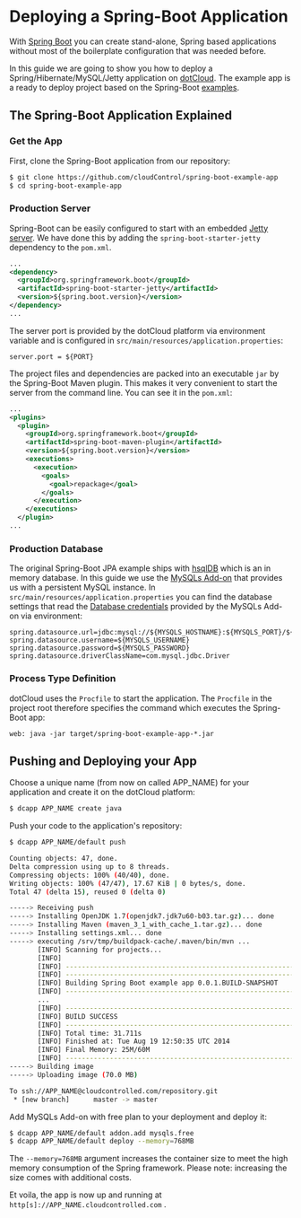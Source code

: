 # Deploying a Spring-Boot Application

With [Spring Boot] you can create stand-alone, Spring based applications without most of the boilerplate configuration that was needed before.

In this guide we are going to show you how to deploy a Spring/Hibernate/MySQL/Jetty application on [dotCloud]. The example app is a ready to deploy project based on the Spring-Boot [examples].

## The Spring-Boot Application Explained

### Get the App


First, clone the Spring-Boot application from our repository:

~~~bash
$ git clone https://github.com/cloudControl/spring-boot-example-app
$ cd spring-boot-example-app
~~~

### Production Server

Spring-Boot can be easily configured to start with an embedded [Jetty server]. We have done this by adding the `spring-boot-starter-jetty` dependency to the `pom.xml`.

~~~xml
...
<dependency>
  <groupId>org.springframework.boot</groupId>
  <artifactId>spring-boot-starter-jetty</artifactId>
  <version>${spring.boot.version}</version>
</dependency>
...
~~~

The server port is provided by the dotCloud platform via environment variable and is configured in `src/main/resources/application.properties`:

~~~
server.port = ${PORT}
~~~

The project files and dependencies are packed into an executable `jar` by the Spring-Boot Maven plugin. This makes it very convenient to start the server from the command line. You can see it in the `pom.xml`:

~~~xml
...
<plugins>
  <plugin>
    <groupId>org.springframework.boot</groupId>
    <artifactId>spring-boot-maven-plugin</artifactId>
    <version>${spring.boot.version}</version>
    <executions>
      <execution>
        <goals>
          <goal>repackage</goal>
        </goals>
      </execution>
    </executions>
  </plugin>
...
~~~


### Production Database

The original Spring-Boot JPA example ships with [hsqlDB] which is an in memory database. In this guide we use the [MySQLs Add-on] that provides us with a persistent MySQL instance.
In `src/main/resources/application.properties` you can find the database settings that read the [Database credentials] provided by the MySQLs Add-on via environment:

~~~
spring.datasource.url=jdbc:mysql://${MYSQLS_HOSTNAME}:${MYSQLS_PORT}/${MYSQLS_DATABASE}
spring.datasource.username=${MYSQLS_USERNAME}
spring.datasource.password=${MYSQLS_PASSWORD}
spring.datasource.driverClassName=com.mysql.jdbc.Driver
~~~

### Process Type Definition

dotCloud uses the `Procfile` to start the application. The `Procfile` in the project root therefore specifies the command which executes the Spring-Boot app:

~~~
web: java -jar target/spring-boot-example-app-*.jar
~~~

## Pushing and Deploying your App

Choose a unique name (from now on called APP_NAME) for your application and create it on the dotCloud platform:

~~~bash
$ dcapp APP_NAME create java
~~~

Push your code to the application's repository:

~~~bash
$ dcapp APP_NAME/default push

Counting objects: 47, done.
Delta compression using up to 8 threads.
Compressing objects: 100% (40/40), done.
Writing objects: 100% (47/47), 17.67 KiB | 0 bytes/s, done.
Total 47 (delta 15), reused 0 (delta 0)

-----> Receiving push
-----> Installing OpenJDK 1.7(openjdk7.jdk7u60-b03.tar.gz)... done
-----> Installing Maven (maven_3_1_with_cache_1.tar.gz)... done
-----> Installing settings.xml... done
-----> executing /srv/tmp/buildpack-cache/.maven/bin/mvn ...
       [INFO] Scanning for projects...
       [INFO]
       [INFO] -----------------------------------------------------------------
       [INFO] -----------------------------------------------------------------
       [INFO] Building Spring Boot example app 0.0.1.BUILD-SNAPSHOT
       [INFO] -----------------------------------------------------------------
       ...
       [INFO] -----------------------------------------------------------------
       [INFO] BUILD SUCCESS
       [INFO] -----------------------------------------------------------------
       [INFO] Total time: 31.711s
       [INFO] Finished at: Tue Aug 19 12:50:35 UTC 2014
       [INFO] Final Memory: 25M/60M
       [INFO] -----------------------------------------------------------------
-----> Building image
-----> Uploading image (70.0 MB)

To ssh://APP_NAME@cloudcontrolled.com/repository.git
 * [new branch]      master -> master
~~~

Add MySQLs Add-on with free plan to your deployment and deploy it:

~~~bash
$ dcapp APP_NAME/default addon.add mysqls.free
$ dcapp APP_NAME/default deploy --memory=768MB
~~~

The `--memory=768MB` argument increases the container size to meet the high memory consumption of the Spring framework. Please note: increasing the size comes with additional costs.

Et voila, the app is now up and running at `http[s]://APP_NAME.cloudcontrolled.com` .



[Jetty server]: http://www.eclipse.org/jetty/
[Spring Boot]: http://projects.spring.io/spring-boot/
[examples]: https://github.com/spring-projects/spring-boot/tree/master/spring-boot-samples
[Database credentials]: add-on-credentials
[dotCloud]: /
[MySQLs Add-on]: ../../add-on-documentation/data-storage/MySQLs
[hsqlDB]: http://hsqldb.org/

